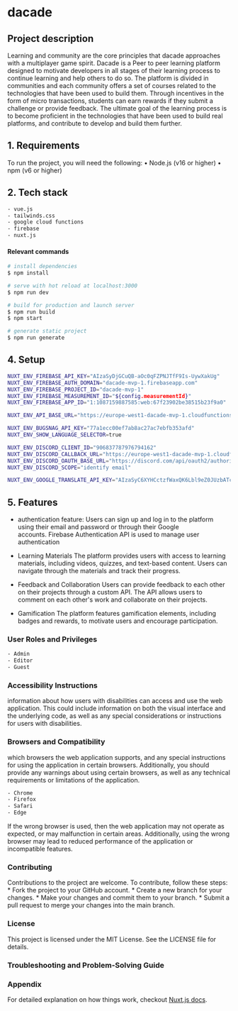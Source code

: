 # dacade

## Project description

Learning and community are the core principles that dacade approaches with a multiplayer game spirit. Dacade is a Peer to peer learning platform designed to motivate developers in all stages of their learning process to continue learning and help others to do so. The platform is divided in communities and each community offers a set of courses related to the technologies that have been used to build them. 
Through incentives in the form of micro transactions, students can earn rewards if they submit a challenge or provide feedback. The ultimate goal of the learning process is to become proficient in the technologies that have been used to build real platforms, and contribute to develop and build them further. 


## 1. Requirements

To run the project, you will need the following:
	•	Node.js (v16 or higher)
	•	npm (v6 or higher)

## 2. Tech stack 

```bash
- vue.js
- tailwinds.css
- google cloud functions
- firebase
- nuxt.js
```


#### Relevant commands

```bash
# install dependencies
$ npm install

# serve with hot reload at localhost:3000
$ npm run dev

# build for production and launch server
$ npm run build
$ npm start

# generate static project
$ npm run generate
```


## 4. Setup

```bash
NUXT_ENV_FIREBASE_API_KEY="AIzaSyDjGCuQB-aOc0qFZPNJTfF9Is-UywXakUg"
NUXT_ENV_FIREBASE_AUTH_DOMAIN="dacade-mvp-1.firebaseapp.com"
NUXT_ENV_FIREBASE_PROJECT_ID="dacade-mvp-1"
NUXT_ENV_FIREBASE_MEASUREMENT_ID="${config.measurementId}"
NUXT_ENV_FIREBASE_APP_ID="1:1087159887585:web:67f23902be38515b23f9a0"

NUXT_ENV_API_BASE_URL="https://europe-west1-dacade-mvp-1.cloudfunctions.net/api"

NUXT_ENV_BUGSNAG_API_KEY="77a1ecc00ef7ab8ac27ac7ebfb353afd"
NUXT_ENV_SHOW_LANGUAGE_SELECTOR=true

NUXT_ENV_DISCORD_CLIENT_ID="906837787976794162"
NUXT_ENV_DISCORD_CALLBACK_URL="https://europe-west1-dacade-mvp-1.cloudfunctions.net/api/discord-bot/oauth/callback"
NUXT_ENV_DISCORD_OAUTH_BASE_URL="https://discord.com/api/oauth2/authorize"
NUXT_ENV_DISCORD_SCOPE="identify email"

NUXT_ENV_GOOGLE_TRANSLATE_API_KEY="AIzaSyC6XYHCctzfWaxQK6Lbl9eZ0JUzbATcjpM"
```

## 5. Features

- authentication feature:
    Users can sign up and log in to the platform using their email and password or through their Google    
    accounts. Firebase Authentication API is used to manage user authentication  
    
- Learning Materials
The platform provides users with access to learning materials, including videos, quizzes, and text-based content. Users can navigate through the materials and track their progress.

- Feedback and Collaboration
Users can provide feedback to each other on their projects through a custom API. The API allows users to comment on each other's work and collaborate on their projects.

- Gamification
The platform features gamification elements, including badges and rewards, to motivate users and encourage participation.

### User Roles and Privileges 

```bash
- Admin 
- Editor
- Guest
```

### Accessibility Instructions 

information about how users with disabilities can access and use the web application. This could include information on both the visual interface and the underlying code, as well as any special considerations or instructions for users with disabilities.

### Browsers and Compatibility  

which browsers the web application supports, and any special instructions for using the application in certain browsers. Additionally, you should provide any warnings about using certain browsers, as well as any technical requirements or limitations of the application.

```bash
- Chrome
- Firefox
- Safari
- Edge
```

If the wrong browser is used, then the web application may not operate as expected, or may malfunction in certain areas. Additionally, using the wrong browser may lead to reduced performance of the application or incompatible features.

### Contributing
Contributions to the project are welcome. To contribute, follow these steps:
	* Fork the project to your GitHub account.
	* Create a new branch for your changes.
	* Make your changes and commit them to your branch.
	* Submit a pull request to merge your changes into the main branch.

### License

This project is licensed under the MIT License. See the LICENSE file for details.

### Troubleshooting and Problem-Solving Guide 

### Appendix


For detailed explanation on how things work, checkout [Nuxt.js docs](https://nuxtjs.org).

